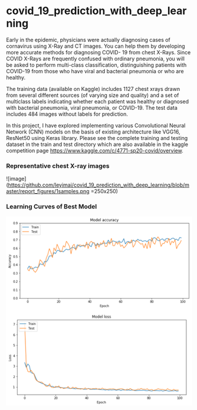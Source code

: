 # covid_19_prediction_with_deep_learning


Early in the epidemic, physicians were actually diagnosing cases of cornavirus using X-Ray and CT images. You can help them by developing more accurate methods for diagnosing COVID- 19 from chest X-Rays. Since COVID X-Rays are frequently confused with ordinary pneumonia, you will be asked to perform multi-class classification, distinguishing patients with COVID-19 from those who have viral and bacterial pneumonia or who are healthy.

The training data (available on Kaggle) includes 1127 chest xrays drawn from several different sources (of varying size and quality) and a set of multiclass labels indicating whether each patient was healthy or diagnosed with bacterial pneumonia, viral pneumonia, or COVID-19. The test data includes 484 images without labels for prediction.

In this project, I have explored implementing various Convolutional Neural Network (CNN) models on the basis of existing architecture like VGG16, ResNet50 using Keras library. Please see the complete training and testing dataset in the train and test directory which are also available in the kaggle competition page https://www.kaggle.com/c/4771-sp20-covid/overview.



### Representative chest X-ray images
![image](https://github.com/leyimai/covid_19_prediction_with_deep_learning/blob/master/report_figures/1samples.png =250x250)


### Learning Curves of Best Model
![image](https://github.com/leyimai/covid_19_prediction_with_deep_learning/blob/master/report_figures/2learning_curve.png)

